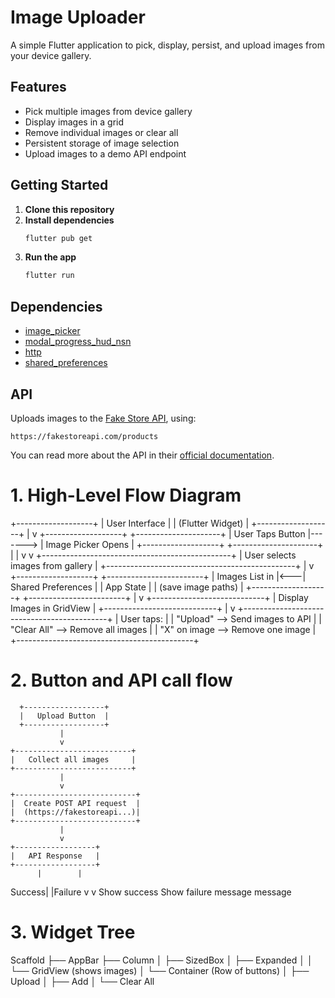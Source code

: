 # Image Uploader

A simple Flutter application to pick, display, persist, and upload images from your device gallery.

## Features

- Pick multiple images from device gallery  
- Display images in a grid  
- Remove individual images or clear all  
- Persistent storage of image selection  
- Upload images to a demo API endpoint

## Getting Started

1. **Clone this repository**
2. **Install dependencies**
   ```bash
   flutter pub get
   ```
3. **Run the app**
   ```bash
   flutter run
   ```

## Dependencies

- [image_picker](https://pub.dev/packages/image_picker)
- [modal_progress_hud_nsn](https://pub.dev/packages/modal_progress_hud_nsn)
- [http](https://pub.dev/packages/http)
- [shared_preferences](https://pub.dev/packages/shared_preferences)

## API

Uploads images to the [Fake Store API](https://fakestoreapi.com/docs), using:
```
https://fakestoreapi.com/products
```
You can read more about the API in their [official documentation](https://fakestoreapi.com/docs).


# 1. High-Level Flow Diagram
+-------------------+
|   User Interface  |
|  (Flutter Widget) |
+-------------------+
          |
          v
+-------------------+         +---------------------+
|  User Taps Button |-------> |  Image Picker Opens |
+-------------------+         +---------------------+
          |                            |
          v                            v
+-----------------------------------------------+
|  User selects images from gallery             |
+-----------------------------------------------+
          |
          v
+-------------------+    +------------------------+
| Images List in    |<---| Shared Preferences     |
| App State         |    | (save image paths)     |
+-------------------+    +------------------------+
          |
          v
+----------------------------+
| Display Images in GridView |
+----------------------------+
          |
          v
+--------------------------------------------+
| User taps:                                 |
|   "Upload" --> Send images to API          |
|   "Clear All" --> Remove all images        |
|   "X" on image --> Remove one image        |
+--------------------------------------------+


# 2. Button and API call flow
      +------------------+
      |   Upload Button  |
      +------------------+
               |
               v
    +--------------------------+
    |   Collect all images     |
    +--------------------------+
               |
               v
    +---------------------------+
    |  Create POST API request  |
    |  (https://fakestoreapi...)|
    +---------------------------+
               |
               v
    +------------------+
    |   API Response   |
    +------------------+
          |        |
   Success|        |Failure
          v        v
   Show success   Show failure
   message        message


# 3. Widget Tree
Scaffold
 ├── AppBar
 ├── Column
 │    ├── SizedBox
 │    ├── Expanded
 │    │     └── GridView (shows images)
 │    └── Container (Row of buttons)
 │          ├── Upload
 │          ├── Add
 │          └── Clear All

 

